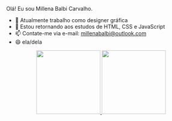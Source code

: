 Olá! Eu sou Millena Balbi Carvalho.

- 🔭 Atualmente trabalho como designer gráfica
- 🌱 Estou retornando aos estudos de HTML, CSS e JavaScript
- 📫 Contate-me via e-mail: millenabalbi@outlook.com
- 😄 ela/dela

<div align="center">
  <a href="https://github.com/millenabalbi">
  <img height="170em" src="https://github-readme-stats.vercel.app/api?username=millenabalbi&show_icons=true&theme=dark&include_all_commits=true&count_private=true"/>
  <img height="170em" src="https://github-readme-stats.vercel.app/api/top-langs/?username=millenabalbi&layout=compact&langs_count=7&theme=dark"/>
</div>
